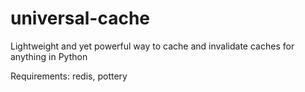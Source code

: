 # universal-cache
Lightweight and yet powerful way to cache and invalidate caches for anything in Python

Requirements: redis, pottery
